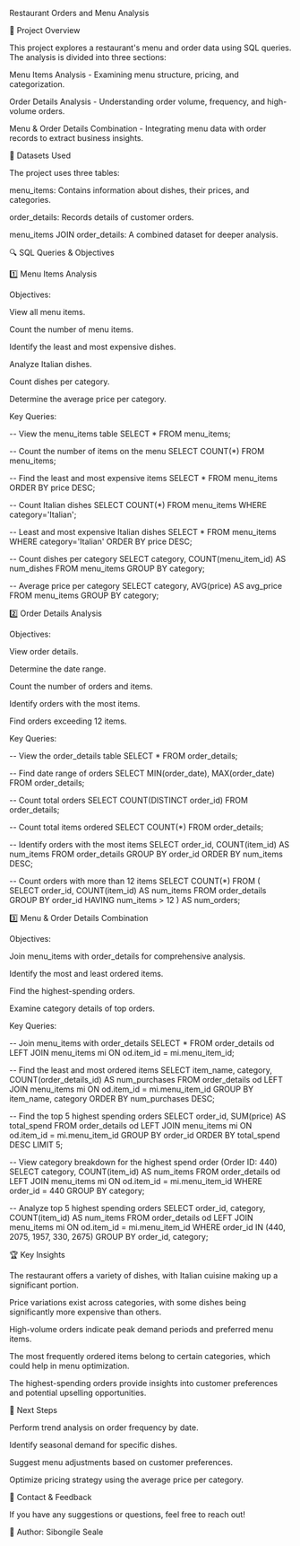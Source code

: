 Restaurant Orders and Menu Analysis

📌 Project Overview

This project explores a restaurant's menu and order data using SQL queries. The analysis is divided into three sections:

Menu Items Analysis - Examining menu structure, pricing, and categorization.

Order Details Analysis - Understanding order volume, frequency, and high-volume orders.

Menu & Order Details Combination - Integrating menu data with order records to extract business insights.

📂 Datasets Used

The project uses three tables:

menu_items: Contains information about dishes, their prices, and categories.

order_details: Records details of customer orders.

menu_items JOIN order_details: A combined dataset for deeper analysis.

🔍 SQL Queries & Objectives

1️⃣ Menu Items Analysis

Objectives:

View all menu items.

Count the number of menu items.

Identify the least and most expensive dishes.

Analyze Italian dishes.

Count dishes per category.

Determine the average price per category.

Key Queries:

-- View the menu_items table
SELECT * FROM menu_items;

-- Count the number of items on the menu
SELECT COUNT(*) FROM menu_items;

-- Find the least and most expensive items
SELECT * FROM menu_items ORDER BY price DESC;

-- Count Italian dishes
SELECT COUNT(*) FROM menu_items WHERE category='Italian';

-- Least and most expensive Italian dishes
SELECT * FROM menu_items WHERE category='Italian' ORDER BY price DESC;

-- Count dishes per category
SELECT category, COUNT(menu_item_id) AS num_dishes FROM menu_items GROUP BY category;

-- Average price per category
SELECT category, AVG(price) AS avg_price FROM menu_items GROUP BY category;

2️⃣ Order Details Analysis

Objectives:

View order details.

Determine the date range.

Count the number of orders and items.

Identify orders with the most items.

Find orders exceeding 12 items.

Key Queries:

-- View the order_details table
SELECT * FROM order_details;

-- Find date range of orders
SELECT MIN(order_date), MAX(order_date) FROM order_details;

-- Count total orders
SELECT COUNT(DISTINCT order_id) FROM order_details;

-- Count total items ordered
SELECT COUNT(*) FROM order_details;

-- Identify orders with the most items
SELECT order_id, COUNT(item_id) AS num_items FROM order_details GROUP BY order_id ORDER BY num_items DESC;

-- Count orders with more than 12 items
SELECT COUNT(*) FROM (
    SELECT order_id, COUNT(item_id) AS num_items
    FROM order_details
    GROUP BY order_id
    HAVING num_items > 12
) AS num_orders;

3️⃣ Menu & Order Details Combination

Objectives:

Join menu_items with order_details for comprehensive analysis.

Identify the most and least ordered items.

Find the highest-spending orders.

Examine category details of top orders.

Key Queries:

-- Join menu_items with order_details
SELECT * FROM order_details od LEFT JOIN menu_items mi ON od.item_id = mi.menu_item_id;

-- Find the least and most ordered items
SELECT item_name, category, COUNT(order_details_id) AS num_purchases
FROM order_details od
LEFT JOIN menu_items mi ON od.item_id = mi.menu_item_id
GROUP BY item_name, category
ORDER BY num_purchases DESC;

-- Find the top 5 highest spending orders
SELECT order_id, SUM(price) AS total_spend
FROM order_details od
LEFT JOIN menu_items mi ON od.item_id = mi.menu_item_id
GROUP BY order_id
ORDER BY total_spend DESC
LIMIT 5;

-- View category breakdown for the highest spend order (Order ID: 440)
SELECT category, COUNT(item_id) AS num_items
FROM order_details od
LEFT JOIN menu_items mi ON od.item_id = mi.menu_item_id
WHERE order_id = 440
GROUP BY category;

-- Analyze top 5 highest spending orders
SELECT order_id, category, COUNT(item_id) AS num_items
FROM order_details od
LEFT JOIN menu_items mi ON od.item_id = mi.menu_item_id
WHERE order_id IN (440, 2075, 1957, 330, 2675)
GROUP BY order_id, category;

🏆 Key Insights

The restaurant offers a variety of dishes, with Italian cuisine making up a significant portion.

Price variations exist across categories, with some dishes being significantly more expensive than others.

High-volume orders indicate peak demand periods and preferred menu items.

The most frequently ordered items belong to certain categories, which could help in menu optimization.

The highest-spending orders provide insights into customer preferences and potential upselling opportunities.

📌 Next Steps

Perform trend analysis on order frequency by date.

Identify seasonal demand for specific dishes.

Suggest menu adjustments based on customer preferences.

Optimize pricing strategy using the average price per category.

📧 Contact & Feedback

If you have any suggestions or questions, feel free to reach out!

📌 Author: Sibongile Seale
